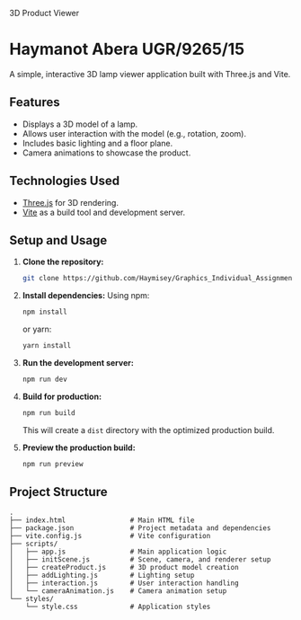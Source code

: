 3D Product Viewer
# Haymanot Abera UGR/9265/15

A simple, interactive 3D lamp viewer application built with Three.js and Vite.

## Features

-   Displays a 3D model of a lamp.
-   Allows user interaction with the model (e.g., rotation, zoom).
-   Includes basic lighting and a floor plane.
-   Camera animations to showcase the product.

## Technologies Used

-   [Three.js](https://threejs.org/) for 3D rendering.
-   [Vite](https://vitejs.dev/) as a build tool and development server.

## Setup and Usage

1.  **Clone the repository:**
    ```bash
    git clone https://github.com/Haymisey/Graphics_Individual_Assignment.git
    ```

2.  **Install dependencies:**
    Using npm:
    ```bash
    npm install
    ```
    or yarn:
    ```bash
    yarn install
    ```

3.  **Run the development server:**
    ```bash
    npm run dev
    ```

4.  **Build for production:**
    ```bash
    npm run build
    ```
    This will create a `dist` directory with the optimized production build.

5.  **Preview the production build:**
    ```bash
    npm run preview
    ```

## Project Structure

```
.
├── index.html                # Main HTML file
├── package.json              # Project metadata and dependencies
├── vite.config.js            # Vite configuration
├── scripts/
│   ├── app.js                # Main application logic
│   ├── initScene.js          # Scene, camera, and renderer setup
│   ├── createProduct.js      # 3D product model creation
│   ├── addLighting.js        # Lighting setup
│   ├── interaction.js        # User interaction handling
│   └── cameraAnimation.js    # Camera animation setup
└── styles/
    └── style.css             # Application styles
```

